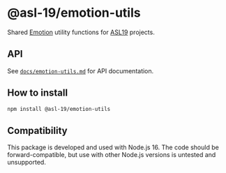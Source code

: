 # @asl-19/emotion-utils

Shared [Emotion](https://emotion.sh/) utility functions for [ASL19](https://asl19.org/) projects.

## API

See [`docs/emotion-utils.md`](./docs/emotion-utils.md) for API documentation.

## How to install

```sh
npm install @asl-19/emotion-utils
```

## Compatibility

This package is developed and used with Node.js 16. The code should be forward-compatible, but use with other Node.js versions is untested and unsupported.
